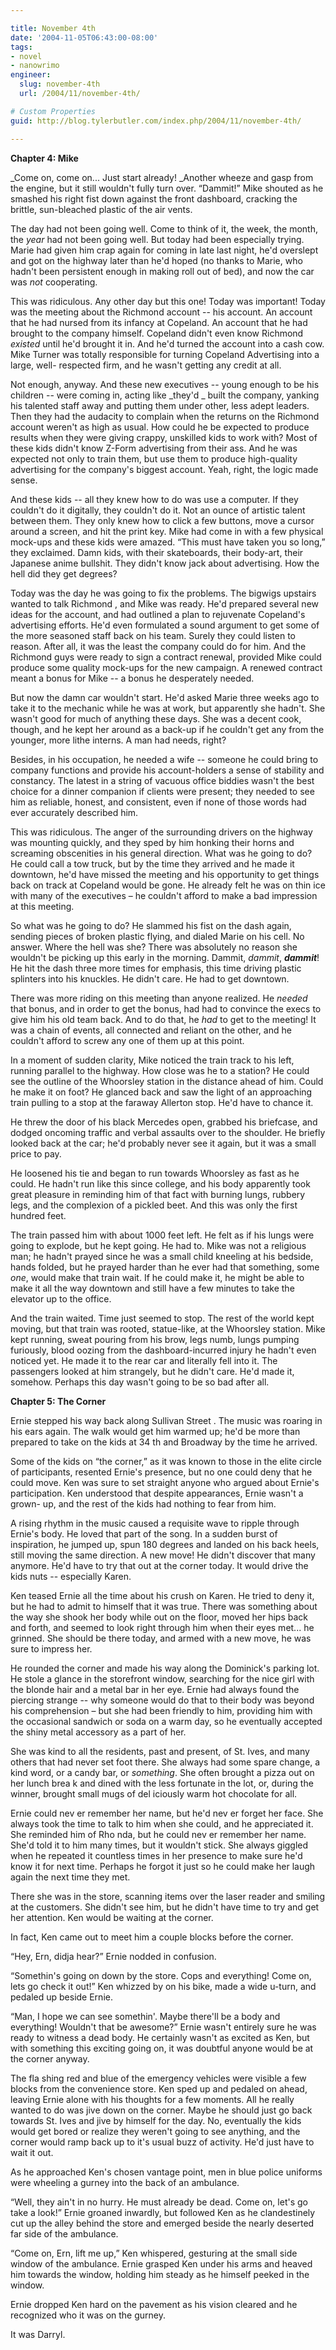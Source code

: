 ```yaml
---

title: November 4th
date: '2004-11-05T06:43:00-08:00'
tags:
- novel
- nanowrimo
engineer:
  slug: november-4th
  url: /2004/11/november-4th/

# Custom Properties
guid: http://blog.tylerbutler.com/index.php/2004/11/november-4th/

---
```


**Chapter 4: Mike**

_Come on, come on... Just start already! _Another wheeze and gasp from the
engine, but it still wouldn't fully turn over. “Dammit!” Mike shouted as he
smashed his right fist down against the front dashboard, cracking the brittle,
sun-bleached plastic of the air vents.

The day had not been going well. Come to think of it, the week, the month,
the _year_ had not been going well. But today had been especially trying.
Marie had given him crap again for coming in late last night, he'd overslept
and got on the highway later than he'd hoped (no thanks to Marie, who hadn't
been persistent enough in making roll out of bed), and now the car was _not_
cooperating.

This was ridiculous. Any other day but this one! Today was important! Today
was the meeting about the Richmond account -- his account. An account that he
had nursed from its infancy at Copeland. An account that he had brought to the
company himself. Copeland didn't even know Richmond _existed_ until he'd
brought it in. And he'd turned the account into a cash cow. Mike Turner was
totally responsible for turning Copeland Advertising into a large, well-
respected firm, and he wasn't getting any credit at all.

Not enough, anyway. And these new executives -- young enough to be his
children -- were coming in, acting like _they'd _ built the company, yanking
his talented staff away and putting them under other, less adept leaders. Then
they had the audacity to complain when the returns on the Richmond account
weren't as high as usual. How could he be expected to produce results when
they were giving crappy, unskilled kids to work with? Most of these kids
didn't know Z-Form advertising from their ass. And he was expected not only to
train them, but use them to produce high-quality advertising for the company's
biggest account. Yeah, right, the logic made sense.

And these kids -- all they knew how to do was use a computer. If they
couldn't do it digitally, they couldn't do it. Not an ounce of artistic talent
between them. They only knew how to click a few buttons, move a cursor around
a screen, and hit the print key. Mike had come in with a few physical mock-ups
and these kids were amazed. “This must have taken you so long,” they
exclaimed. Damn kids, with their skateboards, their body-art, their Japanese
anime bullshit. They didn't know jack about advertising. How the hell did they
get degrees?

Today was the day he was going to fix the problems. The bigwigs upstairs
wanted to talk Richmond , and Mike was ready. He'd prepared several new ideas
for the account, and had outlined a plan to rejuvenate Copeland's advertising
efforts. He'd even formulated a sound argument to get some of the more
seasoned staff back on his team. Surely they could listen to reason. After
all, it was the least the company could do for him. And the Richmond guys were
ready to sign a contract renewal, provided Mike could produce some quality
mock-ups for the new campaign. A renewed contract meant a bonus for Mike -- a
bonus he desperately needed.

But now the damn car wouldn't start. He'd asked Marie three weeks ago to
take it to the mechanic while he was at work, but apparently she hadn't. She
wasn't good for much of anything these days. She was a decent cook, though,
and he kept her around as a back-up if he couldn't get any from the younger,
more lithe interns. A man had needs, right?

Besides, in his occupation, he needed a wife -- someone he could bring to
company functions and provide his account-holders a sense of stability and
constancy. The latest in a string of vacuous office biddies wasn't the best
choice for a dinner companion if clients were present; they needed to see him
as reliable, honest, and consistent, even if none of those words had ever
accurately described him.

This was ridiculous. The anger of the surrounding drivers on the highway was
mounting quickly, and they sped by him honking their horns and screaming
obscenities in his general direction. What was he going to do? He could call a
tow truck, but by the time they arrived and he made it downtown, he'd have
missed the meeting and his opportunity to get things back on track at Copeland
would be gone. He already felt he was on thin ice with many of the executives
– he couldn't afford to make a bad impression at this meeting.

So what was he going to do? He slammed his fist on the dash again, sending
pieces of broken plastic flying, and dialed Marie on his cell. No answer.
Where the hell was she? There was absolutely no reason she wouldn't be picking
up this early in the morning. Dammit, _dammit_, **_dammit_**! He hit the
dash three more times for emphasis, this time driving plastic splinters into
his knuckles. He didn't care. He had to get downtown.

There was more riding on this meeting than anyone realized. He _needed_
that bonus, and in order to get the bonus, had had to convince the execs to
give him his old team back. And to do that, he _had_ to get to the meeting!
It was a chain of events, all connected and reliant on the other, and he
couldn't afford to screw any one of them up at this point.

In a moment of sudden clarity, Mike noticed the train track to his left,
running parallel to the highway. How close was he to a station? He could see
the outline of the Whoorsley station in the distance ahead of him. Could he
make it on foot? He glanced back and saw the light of an approaching train
pulling to a stop at the faraway Allerton stop. He'd have to chance it.

He threw the door of his black Mercedes open, grabbed his briefcase, and
dodged oncoming traffic and verbal assaults over to the shoulder. He briefly
looked back at the car; he'd probably never see it again, but it was a small
price to pay.

He loosened his tie and began to run towards Whoorsley as fast as he could.
He hadn't run like this since college, and his body apparently took great
pleasure in reminding him of that fact with burning lungs, rubbery legs, and
the complexion of a pickled beet. And this was only the first hundred feet.

The train passed him with about 1000 feet left. He felt as if his lungs were
going to explode, but he kept going. He had to. Mike was not a religious man;
he hadn't prayed since he was a small child kneeling at his bedside, hands
folded, but he prayed harder than he ever had that something, some _one_,
would make that train wait. If he could make it, he might be able to make it
all the way downtown and still have a few minutes to take the elevator up to
the office.

And the train waited. Time just seemed to stop. The rest of the world kept
moving, but that train was rooted, statue-like, at the Whoorsley station. Mike
kept running, sweat pouring from his brow, legs numb, lungs pumping furiously,
blood oozing from the dashboard-incurred injury he hadn't even noticed yet. He
made it to the rear car and literally fell into it. The passengers looked at
him strangely, but he didn't care. He'd made it, somehow. Perhaps this day
wasn't going to be so bad after all.

**Chapter 5: The Corner**

Ernie stepped his way back along Sullivan Street . The music was roaring in
his ears again. The walk would get him warmed up; he'd be more than prepared
to take on the kids at 34 th and Broadway by the time he arrived.

Some of the kids on “the corner,” as it was known to those in the elite
circle of participants, resented Ernie's presence, but no one could deny that
he could move. Ken was sure to set straight anyone who argued about Ernie's
participation. Ken understood that despite appearances, Ernie wasn't a grown-
up, and the rest of the kids had nothing to fear from him.

A rising rhythm in the music caused a requisite wave to ripple through
Ernie's body. He loved that part of the song. In a sudden burst of
inspiration, he jumped up, spun 180 degrees and landed on his back heels,
still moving the same direction. A new move! He didn't discover that many
anymore. He'd have to try that out at the corner today. It would drive the
kids nuts -- especially Karen.

Ken teased Ernie all the time about his crush on Karen. He tried to deny it,
but he had to admit to himself that it was true. There was something about the
way she shook her body while out on the floor, moved her hips back and forth,
and seemed to look right through him when their eyes met... he grinned. She
should be there today, and armed with a new move, he was sure to impress her.

He rounded the corner and made his way along the Dominick's parking lot. He
stole a glance in the storefront window, searching for the nice girl with the
blonde hair and a metal bar in her eye. Ernie had always found the piercing
strange -- why someone would do that to their body was beyond his comprehension
– but she had been friendly to him, providing him with the occasional sandwich
or soda on a warm day, so he eventually accepted the shiny metal accessory as
a part of her.

She was kind to all the residents, past and present, of St. Ives, and many
others that had never set foot there. She always had some spare change, a kind
word, or a candy bar, or _something_. She often brought a pizza out on her
lunch brea k and dined with the less fortunate in the lot, or, during the
winner, brought small mugs of del iciously warm hot chocolate for all.

Ernie could nev er remember her name, but he'd nev er forget her face. She
always took the time to talk to him when she could, and he appreciated it. She
reminded him of Rho nda, but he could nev er remember her name. She'd told it
to him many times, but it wouldn't stick. She always giggled when he repeated
it countless times in her presence to make sure he'd know it for next time.
Perhaps he forgot it just so he could make her laugh again the next time they
met.

There she was in the store, scanning items over the laser reader and smiling
at the customers. She didn't see him, but he didn't have time to try and get
her attention. Ken would be waiting at the corner.

In fact, Ken came out to meet him a couple blocks before the corner.

“Hey, Ern, didja hear?” Ernie nodded in confusion.

“Somethin's going on down by the store. Cops and everything! Come on, lets
go check it out!” Ken whizzed by on his bike, made a wide u-turn, and pedaled
up beside Ernie.

“Man, I hope we can see somethin'. Maybe there'll be a body and everything!
Wouldn't that be awesome?” Ernie wasn't entirely sure he was ready to witness
a dead body. He certainly wasn't as excited as Ken, but with something this
exciting going on, it was doubtful anyone would be at the corner anyway.

The fla shing red and blue of the emergency vehicles were visible a few
blocks from the convenience store. Ken sped up and pedaled on ahead, leaving
Ernie alone with his thoughts for a few moments. All he really wanted to do
was jive down on the corner. Maybe he should just go back towards St. Ives and
jive by himself for the day. No, eventually the kids would get bored or
realize they weren't going to see anything, and the corner would ramp back up
to it's usual buzz of activity. He'd just have to wait it out.

As he approached Ken's chosen vantage point, men in blue police uniforms
were wheeling a gurney into the back of an ambulance.

“Well, they ain't in no hurry. He must already be dead. Come on, let's go
take a look!” Ernie groaned inwardly, but followed Ken as he clandestinely cut
up the alley behind the store and emerged beside the nearly deserted far side
of the ambulance.

“Come on, Ern, lift me up,” Ken whispered, gesturing at the small side
window of the ambulance. Ernie grasped Ken under his arms and heaved him
towards the window, holding him steady as he himself peeked in the window.

Ernie dropped Ken hard on the pavement as his vision cleared and he
recognized who it was on the gurney.

It was Darryl.

